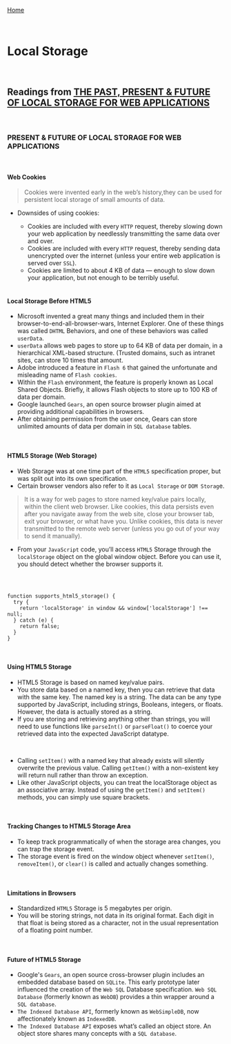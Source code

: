 [Home](README.md)

<br>

# Local Storage

<br>

## Readings from [THE PAST, PRESENT & FUTURE OF LOCAL STORAGE FOR WEB APPLICATIONS](http://diveinto.html5doctor.com/storage.html)

<br>

### PRESENT & FUTURE OF LOCAL STORAGE FOR WEB APPLICATIONS

<br>

#### Web Cookies

> Cookies were invented early in the web’s history,they can be used for persistent local storage of small amounts of data.

- Downsides of using cookies:
  - Cookies are included with every `HTTP` request, thereby slowing down your web application by needlessly transmitting the same data over and over.
  - Cookies are included with every `HTTP` request, thereby sending data unencrypted over the internet (unless your entire web application is served over `SSL`).
  - Cookies are limited to about 4 KB of data — enough to slow down your application, but not enough to be terribly useful.
  
  <br>

#### Local Storage Before HTML5

- Microsoft invented a great many things and included them in their browser-to-end-all-browser-wars, Internet Explorer. One of these things was called `DHTML` Behaviors, and one of these behaviors was called `userData`.
- `userData` allows web pages to store up to 64 KB of data per domain, in a hierarchical XML-based structure. (Trusted domains, such as intranet sites, can store 10 times that amount.
- Adobe introduced a feature in `Flash 6` that gained the unfortunate and misleading name of `Flash cookies`.
- Within the `Flash` environment, the feature is properly known as Local Shared Objects. Briefly, it allows Flash objects to store up to 100 KB of data per domain.
- Google launched `Gears`, an open source browser plugin aimed at providing additional capabilities in browsers.
- After obtaining permission from the user once, Gears can store unlimited amounts of data per domain in `SQL database` tables.

<br>

#### HTML5 Storage (Web Storage)

- Web Storage was at one time part of the `HTML5` specification proper, but was split out into its own specification.
- Certain browser vendors also refer to it as `Local Storage` or `DOM Storag`e.

> It is a way for web pages to store named key/value pairs locally, within the client web browser. Like cookies, this data persists even after you navigate away from the web site, close your browser tab, exit your browser, or what have you. Unlike cookies, this data is never transmitted to the remote web server (unless you go out of your way to send it manually).

- From your `JavaScript` code, you’ll access `HTML5` Storage through the `localStorage` object on the global window object. Before you can use it, you should detect whether the browser supports it.

<br>

```

function supports_html5_storage() {
  try {
    return 'localStorage' in window && window['localStorage'] !== null;
  } catch (e) {
    return false;
  }
}

```

<br>

#### Using HTML5 Storage

- HTML5 Storage is based on named key/value pairs.
- You store data based on a named key, then you can retrieve that data with the same key. The named key is a string. The data can be any type supported by JavaScript, including strings, Booleans, integers, or floats. However, the data is actually stored as a string.
- If you are storing and retrieving anything other than strings, you will need to use functions like `parseInt()` or `parseFloat()` to coerce your retrieved data into the expected JavaScript datatype.

<br>

- Calling `setItem()` with a named key that already exists will silently overwrite the previous value. Calling `getItem()` with a non-existent key will return null rather than throw an exception.
- Like other JavaScript objects, you can treat the localStorage object as an associative array. Instead of using the `getItem()` and `setItem()` methods, you can simply use square brackets.

<br>

#### Tracking Changes to HTML5 Storage Area

- To keep track programmatically of when the storage area changes, you can trap the storage event.
- The storage event is fired on the window object whenever `setItem()`, `removeItem()`, or `clear()` is called and actually changes something.

<br>

#### Limitations in Browsers

- Standardized `HTML5` Storage is 5 megabytes per origin.
- You will be storing strings, not data in its original format. Each digit in that float is being stored as a character, not in the usual representation of a floating point number.

<br>

#### Future of HTML5 Storage

- Google's `Gears`, an open source cross-browser plugin includes an embedded database based on `SQLite`. This early prototype later influenced the creation of the `Web SQL` Database specification. `Web SQL Database` (formerly known as `WebDB`) provides a thin wrapper around a `SQL database`.
- `The Indexed Database API`, formerly known as `WebSimpleDB`, now affectionately known as `IndexedDB`.
- `The Indexed Database API` exposes what’s called an object store. An object store shares many concepts with a `SQL database`.
